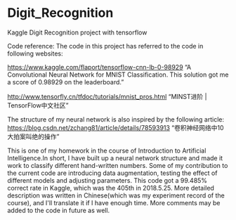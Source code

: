 # Digit_Recognition
Kaggle Digit Recognition project with tensorflow

Code reference:
The code in this project has referred to the code in following websites:

https://www.kaggle.com/flaport/tensorflow-cnn-lb-0-98929
“A Convolutional Neural Network for MNIST Classification. This solution got me a score of 0.98929 on the leaderboard.”

http://www.tensorfly.cn/tfdoc/tutorials/mnist_pros.html
“MINST进阶 | TensorFlow中文社区”

The structure of my neural network is also inspired by the following article:
https://blog.csdn.net/zchang81/article/details/78593913
“卷积神经网络中10大拍案叫绝的操作”

This is one of my homework in the course of Introduction to Artificial Intelligence.In short, I have built up a neural network structure and made it work to classify different hand-written numbers.
Some of my contribution to the current code are introducing data augmentation, testing the effect of different models and adjusting parameters.
This code got a 99.485% correct rate in Kaggle, which was the 405th in 2018.5.25.
More detailed description was written in Chinese(which was my experiment record of the course), and I'll translate it if I have enough time.
More comments may be added to the code in future as well.
